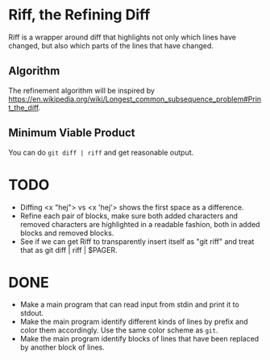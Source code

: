 # Riff, the Refining Diff

Riff is a wrapper around diff that highlights not only which lines
have changed, but also which parts of the lines that have changed.

## Algorithm

The refinement algorithm will be inspired by
<https://en.wikipedia.org/wiki/Longest_common_subsequence_problem#Print_the_diff>.

## Minimum Viable Product

You can do `git diff | riff` and get reasonable output.

# TODO
* Diffing <x "hej"> vs <x 'hej'> shows the first space as a
difference.
* Refine each pair of blocks, make sure both added characters and
  removed characters are highlighted in a readable fashion, both in
  added blocks and removed blocks.
* See if we can get Riff to transparently insert itself as "git riff"
  and treat that as git diff | riff | $PAGER.

# DONE
* Make a main program that can read input from stdin and print it to
stdout.
* Make the main program identify different kinds of lines by prefix
and color them accordingly. Use the same color scheme as `git`.
* Make the main program identify blocks of lines that have been
replaced by another block of lines.
